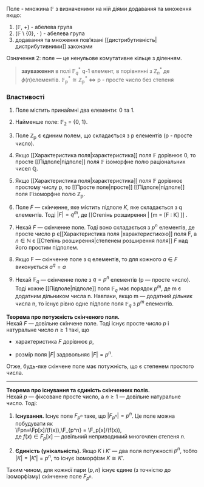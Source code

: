 Поле - множина $\mathbb{F}$ з визначеними на ній діями додавання та множення якщо:
1) ($\mathbb{F}$, +) - абелева група
2) ($\mathbb{F}$ \ {0}, $\cdot$ ) - абелева група
3) додавання та множення повʼязані [[дистрибутивність|дистрибутивними]] законами

Означення 2: поле — це ненульове комутативне кiльце з дiленням.

> **зауваження** в полі $\mathbb{F}_q^*$ q-1 елемент, в порівнянні з $\mathbb{Z}_n ^*$ де $\phi(n)$елементів.
> $\mathbb{F_{p}^*} \cong \mathbb{Z_{p}^*}$ $\Leftrightarrow$ p - просте число без степеня
> 
> 

### Властивості
1) Поле мiстить принаймнi два елементи: 0 та 1.
2) Найменше поле: $\mathbb{F_{2}}$ = {0, 1}.
3) Поле $\mathbb{Z_{p}}$ є єдиним полем, що складається з p елементiв (p - просте число).
4) Якщо [[Характеристика поля|характеристика]] поля $\mathbb{F}$ дорiвнює 0, то просте [[Підполе|пiдполе]] поля $\mathbb{F}$ iзоморфне полю рацiональних чисел $\mathbb{Q}$.
5) Якщо [[Характеристика поля|характеристика]]  поля $\mathbb{F}$ дорiвнює простому числу p, то [[Просте поле|просте]] [[Підполе|пiдполе]] поля $\mathbb{F}$iзоморфне полю $\mathbb{Z_p}$.

6) Поле $F$ — скiнченне, яке мiстить пiдполе $K$, яке складається з q елементiв. Тодi $|F| = q^m$, де [[Степінь розширення | [m = [F : K] ]] .
7) Нехай $F$ — скiнченне поле. Тодi воно складається з $p^n$ елементiв, де просте число p є[[Характеристика поля |характеристикою]] поля F, а $n \in \mathbb{N}$ є [[Степінь розширення|степенем розширення поля]] $F$ над його простим пiдполем.
8) Якщо F — скiнченне поле з q елементiв, то для кожного $a \in F$ виконується $a^q = a$
9) Нехай $\mathbb{F}_q$ — скiнченне поле з $q= p^n$ елементiв (p — просте число). Тодi кожне [[Підполе|пiдполе]] поля $\mathbb{F}_q$ має порядок $p^m$, де m є додатним дiльником числа n. Навпаки, якщо m — додатний дiльник числа n, то iснує рiвно одне пiдполе поля $\mathbb{F}_q$ з $p^m$ елементiв.

**Теорема про потужнiсть скiнченого поля.**  
Нехай $F$ — довільне скінчене поле. Тоді існує просте число $p$ і натуральне число $n\ge1$ такі, що

- характеристика $F$ дорівнює $p$,
    
- розмір поля $|F|$ задовольняє $|F| = p^n$.
    

Отже, будь-яке скінчене поле має потужність, що є степенем простого числа.

---

**Теорема про існування та єди­ність скінченних полів.**  
Нехай $p$ — фіксоване просте число, а $n\ge1$ — довільне натуральне число. Тоді:

1. **Існування.** Існує поле $F_{p^n}$ таке, що $|F_{p^n}| = p^n$. Це поле можна побудувати як  
    \Fpn=\Fp[x]/(f(x)),\F_{p^n} = \F_p[x]/(f(x)),  
    де $f(x)\in F_p[x]$ — довільний неприводимий многочлен степеня $n$.
    
2. **Єди­ність (унікальність).** Якщо $K$ і $K'$ — два поля потужності $p^n$, тобто $|K| = |K'| = p^n$, то існує ізоморфізм $K \cong K'$.
    

Таким чином, для кожної пари $(p,n)$ існує єдине (з точністю до ізоморфізму) скінченне поле $F_{p^n}$.
